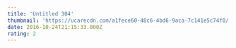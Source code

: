 ```yaml
---
title: 'Untitled 304'
thumbnail: 'https://ucarecdn.com/a1fece60-48c6-4bd6-9aca-7c141e5c74f0/'
date: 2016-10-24T21:15:33.000Z
rating: 2
---
```

